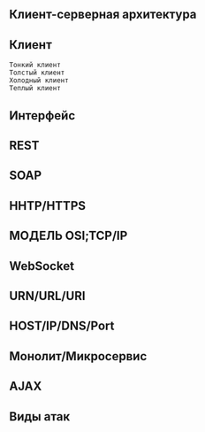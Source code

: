 ## Клиент-серверная архитектура

## Клиент 
    Тонкий клиент
    Толстый клиент
    Холодный клиент
    Теплый клиент
## Интерфейс

## REST

## SOAP

## HHTP/HTTPS

## МОДЕЛЬ OSI;TCP/IP

## WebSocket

## URN/URL/URI

## HOST/IP/DNS/Port

## Монолит/Микросервис

## AJAX

## Виды атак